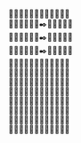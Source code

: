 :gem::gem::gem::gem::gem::gem::gem::gem::gem::gem::gem::gem:<br>
:gem::gem::gem::leaves::leaves::gem::black_nib::gem::gem::gem::gem::gem:<br>
:gem::gem::gem::gem::leaves::leaves::black_nib::gem::gem::gem::gem::gem:<br>
:gem::gem::apple::apple::leaves::leaves::black_nib::apple::apple::apple::gem::gem:<br>
:gem::apple::apple::apple::apple::apple::apple::apple::apple::apple::apple::gem:<br>
:gem::apple::apple::apple::apple::apple::apple::apple::apple::apple::apple::gem:<br>
:gem::apple::apple::apple::apple::apple::apple::apple::apple::apple::apple::gem:<br>
:gem::apple::apple::apple::apple::apple::apple::apple::apple::apple::apple::gem:<br>
:gem::apple::apple::apple::apple::apple::apple::apple::apple::apple::apple::gem:<br>
:gem::gem::apple::apple::apple::apple::apple::apple::apple::apple::gem::gem:<br>
:gem::gem::gem::apple::apple::apple::gem::apple::apple::gem::gem::gem:<br>
:gem::gem::gem::gem::gem::gem::gem::gem::gem::gem::gem::gem:<br>
